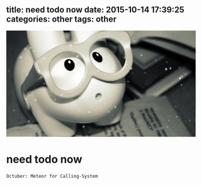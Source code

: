 title: need todo now
date: 2015-10-14 17:39:25
categories: other
tags: other
---
![](/images/s27.jpg)

# need todo now 

`Octuber: Meteor for Calling-System`